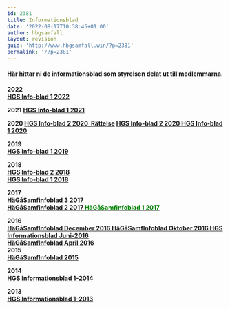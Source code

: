 ```yaml
---
id: 2381
title: Informationsblad
date: '2022-08-17T10:38:45+01:00'
author: hbgsamfall
layout: revision
guid: 'http://www.hbgsamfall.win/?p=2381'
permalink: '/?p=2381'
---
```


#### Här hittar ni de informationsblad som styrelsen delat ut till medlemmarna.

**2022  
[HGS Info-blad 1 2022](http://www.hbgsamfall.win/wp-content/uploads/2022/08/HGS-Info-blad-1-2022_v3.pdf)**

**2021** [**HGS** **Info-blad 1 2021**](http://www.hbgsamfall.win/wp-content/uploads/2021/08/HGS-Info-blad-1-2021.pdf)

**2020 [HGS Info-blad 2 2020\_Rättelse](http://www.hbgsamfall.win/wp-content/uploads/2021/01/HGS-Info-blad-2-2020_Rattelse.pdf) [HGS Info-blad 2 2020 ](http://www.hbgsamfall.win/wp-content/uploads/2020/11/HGS-Info-blad-2-2020.pdf) [HGS Info-blad 1 2020](http://www.hbgsamfall.win/wp-content/uploads/2020/07/HGS-Info-blad-1-2020.pdf)**

**2019  
[HGS Info-blad 1 2019](http://www.hbgsamfall.win/wp-content/uploads/2019/11/HGS-Info-blad-1-2019.pdf)**

**2018  
[HGS Info-blad 2 2018](http://www.hbgsamfall.win/wp-content/uploads/2018/11/HGS-Info-blad-2-2018.pdf)**  
**[HGS Info-blad 1 2018](http://www.hbgsamfall.win/wp-content/uploads/2018/05/HGS-Info-blad-1-2018.pdf)**

**2017  
[HäGåSamfinfoblad 3 2017](http://www.hbgsamfall.win/wp-content/uploads/2017/09/HGS-Info-blad-3-2017.pdf)  
[HäGåSamfinfoblad 2 2017  ](http://www.hbgsamfall.win/wp-content/uploads/2017/05/HäGåSamginfoblad-2-2017.pdf)[<span style="color: #008000;">HäGåSamfinfoblad 1 2017</span>](http://www.hbgsamfall.win/wp-content/uploads/2017/02/HGS-Info-blad-1-2017_OJ.pdf)**

**2016  
[HäGåSamfInfoblad December 2016  ](http://www.hbgsamfall.win/wp-content/uploads/2016/12/HäGåSamfInfoblad-December-2016.pdf)[HäGåSamfInfoblad Oktober 2016  ](http://www.hbgsamfall.win/wp-content/uploads/2016/10/HäGåSamfInfoblad-Oktober-2016.pdf)[HGS Informationsblad Juni-2016](http://www.hbgsamfall.win/wp-content/uploads/2016/07/HGS-Informationsblad-Juni-2016.pdf)**  
**[HäGåSamfInfoblad April 2016](http://www.hbgsamfall.win/wp-content/uploads/2016/05/HäGåSamfInfoblad-April-2016.pdf)**  
**[  ](http://www.hbgsamfall.win/wp-content/uploads/2016/07/HGS-Informationsblad-Juni-2016.pdf)2015  
[HäGåSamfInfoblad 2015](http://www.hbgsamfall.win/wp-content/uploads/2016/05/HäGåSamfInfoblad-2015.pdf)**

**2014  
[HGS Informationsblad 1-2014](http://admin.hbgsamfall.win/wp-content/uploads/2014/04/HGS-Informationsblad-1-2014.pdf)**

**2013**  
**[HGS Informationsblad 1-2013](http://admin.hbgsamfall.win/wp-content/uploads/2014/04/HGS-Informationsblad-1-2013.pdf)**